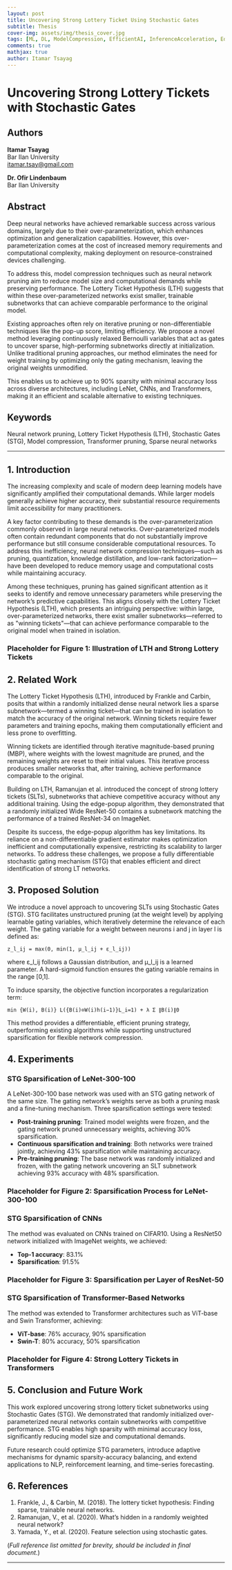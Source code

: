 ```yaml
---
layout: post
title: Uncovering Strong Lottery Ticket Using Stochastic Gates
subtitle: Thesis
cover-img: assets/img/thesis_cover.jpg
tags: [ML, DL, ModelCompression, EfficientAI, InferenceAcceleration, EdgeComputing, Research]
comments: true
mathjax: true
author: Itamar Tsayag
---
```


# Uncovering Strong Lottery Tickets with Stochastic Gates

## Authors
**Itamar Tsayag**  
Bar Ilan University  
itamar.tsay@gmail.com  

**Dr. Ofir Lindenbaum**  
Bar Ilan University  

## Abstract
Deep neural networks have achieved remarkable success across various domains, largely due to their over-parameterization, which enhances optimization and generalization capabilities. However, this over-parameterization comes at the cost of increased memory requirements and computational complexity, making deployment on resource-constrained devices challenging.

To address this, model compression techniques such as neural network pruning aim to reduce model size and computational demands while preserving performance. The Lottery Ticket Hypothesis (LTH) suggests that within these over-parameterized networks exist smaller, trainable subnetworks that can achieve comparable performance to the original model.

Existing approaches often rely on iterative pruning or non-differentiable techniques like the pop-up score, limiting efficiency. We propose a novel method leveraging continuously relaxed Bernoulli variables that act as gates to uncover sparse, high-performing subnetworks directly at initialization. Unlike traditional pruning approaches, our method eliminates the need for weight training by optimizing only the gating mechanism, leaving the original weights unmodified.

This enables us to achieve up to 90% sparsity with minimal accuracy loss across diverse architectures, including LeNet, CNNs, and Transformers, making it an efficient and scalable alternative to existing techniques.

## Keywords
Neural network pruning, Lottery Ticket Hypothesis (LTH), Stochastic Gates (STG), Model compression, Transformer pruning, Sparse neural networks

---

## 1. Introduction
The increasing complexity and scale of modern deep learning models have significantly amplified their computational demands. While larger models generally achieve higher accuracy, their substantial resource requirements limit accessibility for many practitioners.

A key factor contributing to these demands is the over-parameterization commonly observed in large neural networks. Over-parameterized models often contain redundant components that do not substantially improve performance but still consume considerable computational resources. To address this inefficiency, neural network compression techniques—such as pruning, quantization, knowledge distillation, and low-rank factorization—have been developed to reduce memory usage and computational costs while maintaining accuracy.

Among these techniques, pruning has gained significant attention as it seeks to identify and remove unnecessary parameters while preserving the network’s predictive capabilities. This aligns closely with the Lottery Ticket Hypothesis (LTH), which presents an intriguing perspective: within large, over-parameterized networks, there exist smaller subnetworks—referred to as "winning tickets"—that can achieve performance comparable to the original model when trained in isolation.

### Placeholder for Figure 1: Illustration of LTH and Strong Lottery Tickets

## 2. Related Work
The Lottery Ticket Hypothesis (LTH), introduced by Frankle and Carbin, posits that within a randomly initialized dense neural network lies a sparse subnetwork—termed a winning ticket—that can be trained in isolation to match the accuracy of the original network. Winning tickets require fewer parameters and training epochs, making them computationally efficient and less prone to overfitting.

Winning tickets are identified through iterative magnitude-based pruning (MBP), where weights with the lowest magnitude are pruned, and the remaining weights are reset to their initial values. This iterative process produces smaller networks that, after training, achieve performance comparable to the original.

Building on LTH, Ramanujan et al. introduced the concept of strong lottery tickets (SLTs), subnetworks that achieve competitive accuracy without any additional training. Using the edge-popup algorithm, they demonstrated that a randomly initialized Wide ResNet-50 contains a subnetwork matching the performance of a trained ResNet-34 on ImageNet.

Despite its success, the edge-popup algorithm has key limitations. Its reliance on a non-differentiable gradient estimator makes optimization inefficient and computationally expensive, restricting its scalability to larger networks. To address these challenges, we propose a fully differentiable stochastic gating mechanism (STG) that enables efficient and direct identification of strong LT networks.

## 3. Proposed Solution
We introduce a novel approach to uncovering SLTs using Stochastic Gates (STG). STG facilitates unstructured pruning (at the weight level) by applying learnable gating variables, which iteratively determine the relevance of each weight. The gating variable for a weight between neurons i and j in layer l is defined as:

```
z_l_ij = max(0, min(1, μ_l_ij + ε_l_ij))
```

where ε_l_ij follows a Gaussian distribution, and μ_l_ij is a learned parameter. A hard-sigmoid function ensures the gating variable remains in the range [0,1].

To induce sparsity, the objective function incorporates a regularization term:

```
min {W(i), B(i)} L({B(i)⊙W(i)h(i−1)}L_i=1) + λ Σ ∥B(i)∥0
```

This method provides a differentiable, efficient pruning strategy, outperforming existing algorithms while supporting unstructured sparsification for flexible network compression.

## 4. Experiments
### STG Sparsification of LeNet-300-100
A LeNet-300-100 base network was used with an STG gating network of the same size. The gating network’s weights serve as both a pruning mask and a fine-tuning mechanism. Three sparsification settings were tested:
- **Post-training pruning**: Trained model weights were frozen, and the gating network pruned unnecessary weights, achieving 30% sparsification.
- **Continuous sparsification and training**: Both networks were trained jointly, achieving 43% sparsification while maintaining accuracy.
- **Pre-training pruning**: The base network was randomly initialized and frozen, with the gating network uncovering an SLT subnetwork achieving 93% accuracy with 48% sparsification.

### Placeholder for Figure 2: Sparsification Process for LeNet-300-100

### STG Sparsification of CNNs
The method was evaluated on CNNs trained on CIFAR10. Using a ResNet50 network initialized with ImageNet weights, we achieved:
- **Top-1 accuracy**: 83.1%
- **Sparsification**: 91.5%

### Placeholder for Figure 3: Sparsification per Layer of ResNet-50

### STG Sparsification of Transformer-Based Networks
The method was extended to Transformer architectures such as ViT-base and Swin Transformer, achieving:
- **ViT-base**: 76% accuracy, 90% sparsification
- **Swin-T**: 80% accuracy, 50% sparsification

### Placeholder for Figure 4: Strong Lottery Tickets in Transformers

## 5. Conclusion and Future Work
This work explored uncovering strong lottery ticket subnetworks using Stochastic Gates (STG). We demonstrated that randomly initialized over-parameterized neural networks contain subnetworks with competitive performance. STG enables high sparsity with minimal accuracy loss, significantly reducing model size and computational demands.

Future research could optimize STG parameters, introduce adaptive mechanisms for dynamic sparsity-accuracy balancing, and extend applications to NLP, reinforcement learning, and time-series forecasting.

## 6. References
1. Frankle, J., & Carbin, M. (2018). The lottery ticket hypothesis: Finding sparse, trainable neural networks.
2. Ramanujan, V., et al. (2020). What’s hidden in a randomly weighted neural network?
3. Yamada, Y., et al. (2020). Feature selection using stochastic gates.

(*Full reference list omitted for brevity, should be included in final document.*)

---